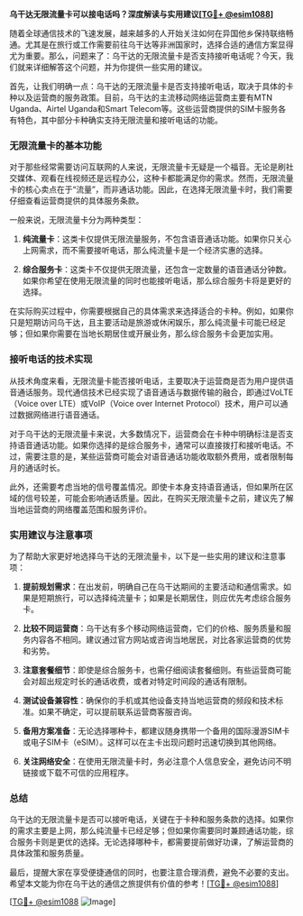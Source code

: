 **乌干达无限流量卡可以接电话吗？深度解读与实用建议[[TG💪+ @esim1088](https://t.me/s/esim1088)]**

随着全球通信技术的飞速发展，越来越多的人开始关注如何在异国他乡保持联络畅通。尤其是在旅行或工作需要前往乌干达等非洲国家时，选择合适的通信方案显得尤为重要。那么，问题来了：乌干达的无限流量卡是否支持接听电话呢？今天，我们就来详细解答这个问题，并为你提供一些实用的建议。

首先，让我们明确一点：乌干达的无限流量卡是否支持接听电话，取决于具体的卡种以及运营商的服务政策。目前，乌干达的主流移动网络运营商主要有MTN Uganda、Airtel Uganda和Smart Telecom等。这些运营商提供的SIM卡服务各有特色，其中部分卡种确实支持无限流量和接听电话的功能。

### 无限流量卡的基本功能

对于那些经常需要访问互联网的人来说，无限流量卡无疑是一个福音。无论是刷社交媒体、观看在线视频还是远程办公，这种卡都能满足你的需求。然而，无限流量卡的核心卖点在于“流量”，而非通话功能。因此，在选择无限流量卡时，我们需要仔细查看运营商提供的具体服务条款。

一般来说，无限流量卡分为两种类型：

1. **纯流量卡**：这类卡仅提供无限流量服务，不包含语音通话功能。如果你只关心上网需求，而不需要接听电话，那么纯流量卡是一个经济实惠的选择。
   
2. **综合服务卡**：这类卡不仅提供无限流量，还包含一定数量的语音通话分钟数。如果你希望在使用无限流量的同时也能接听电话，那么综合服务卡将是更好的选择。

在实际购买过程中，你需要根据自己的具体需求来选择适合的卡种。例如，如果你只是短期访问乌干达，且主要活动是旅游或休闲娱乐，那么纯流量卡可能已经足够；但如果你需要在当地长期居住或开展业务，那么综合服务卡会更加实用。

### 接听电话的技术实现

从技术角度来看，无限流量卡能否接听电话，主要取决于运营商是否为用户提供语音通话服务。现代通信技术已经实现了语音通话与数据传输的融合，即通过VoLTE（Voice over LTE）或VoIP（Voice over Internet Protocol）技术，用户可以通过数据网络进行语音通话。

对于乌干达的无限流量卡来说，大多数情况下，运营商会在卡种中明确标注是否支持语音通话功能。如果你选择的是综合服务卡，通常可以直接拨打和接听电话。不过，需要注意的是，某些运营商可能会对语音通话功能收取额外费用，或者限制每月的通话时长。

此外，还需要考虑当地的信号覆盖情况。即使卡本身支持语音通话，但如果所在区域的信号较差，可能会影响通话质量。因此，在购买无限流量卡之前，建议先了解当地运营商的网络覆盖范围和服务评价。

### 实用建议与注意事项

为了帮助大家更好地选择乌干达的无限流量卡，以下是一些实用的建议和注意事项：

1. **提前规划需求**：在出发前，明确自己在乌干达期间的主要活动和通信需求。如果是短期旅行，可以选择纯流量卡；如果是长期居住，则应优先考虑综合服务卡。

2. **比较不同运营商**：乌干达有多个移动网络运营商，它们的价格、服务质量和服务内容各不相同。建议通过官方网站或咨询当地居民，对比各家运营商的优势和劣势。

3. **注意套餐细节**：即使是综合服务卡，也需仔细阅读套餐细则。有些运营商可能会对超出规定时长的通话收费，或者对特定时间段的通话有限制。

4. **测试设备兼容性**：确保你的手机或其他设备支持当地运营商的频段和技术标准。如果不确定，可以提前联系运营商客服咨询。

5. **备用方案准备**：无论选择哪种卡，都建议随身携带一个备用的国际漫游SIM卡或电子SIM卡（eSIM）。这样可以在主卡出现问题时迅速切换到其他网络。

6. **关注网络安全**：在使用无限流量卡时，务必注意个人信息安全，避免访问不明链接或下载不可信的应用程序。

### 总结

乌干达的无限流量卡是否可以接听电话，关键在于卡种和服务条款的选择。如果你的需求主要是上网，那么纯流量卡已经足够；但如果你需要同时兼顾通话功能，综合服务卡则是更优的选择。无论选择哪种卡，都需要提前做好功课，了解运营商的具体政策和服务质量。

最后，提醒大家在享受便捷通信的同时，也要注意合理消费，避免不必要的支出。希望本文能为你在乌干达的通信之旅提供有价值的参考！[[TG💪+ @esim1088](https://t.me/s/esim1088)]

[[TG💪+ @esim1088](https://t.me/s/esim1088) ![Image](https://i.postimg.cc/4NQfJmqS/Snipaste-2025-05-13-00-14-12.png)]